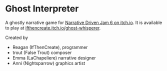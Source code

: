 # Ghost Interpreter

A ghostly narrative game for [Narrative Driven Jam 6 on itch.io](https://itch.io/jam/narrative-driven-jam-6). It is available to play at [ifthencreate.itch.io/ghost-whisperer](https://ifthencreate.itch.io/ghost-whisperer).

Created by
- Reagan (IfThenCreate), programmer 
- trout (False Trout) composer
- Emma (LaChapeliere) narrative designer
- Anni (Nightsparrow) graphics artist
